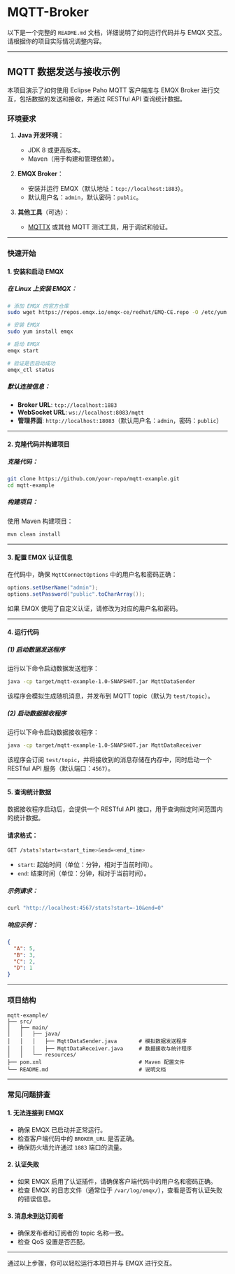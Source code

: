 # MQTT-Broker
以下是一个完整的 `README.md` 文档，详细说明了如何运行代码并与 EMQX 交互。请根据你的项目实际情况调整内容。

---

## MQTT 数据发送与接收示例

本项目演示了如何使用 Eclipse Paho MQTT 客户端库与 EMQX Broker 进行交互，包括数据的发送和接收，并通过 RESTful API 查询统计数据。

### 环境要求

1. **Java 开发环境**：
   - JDK 8 或更高版本。
   - Maven（用于构建和管理依赖）。

2. **EMQX Broker**：
   - 安装并运行 EMQX（默认地址：`tcp://localhost:1883`）。
   - 默认用户名：`admin`，默认密码：`public`。

3. **其他工具**（可选）：
   - [MQTTX](https://mqttx.app/) 或其他 MQTT 测试工具，用于调试和验证。

---

### 快速开始

#### 1. 安装和启动 EMQX

##### 在 Linux 上安装 EMQX：
```bash
# 添加 EMQX 的官方仓库
sudo wget https://repos.emqx.io/emqx-ce/redhat/EMQ-CE.repo -O /etc/yum.repos.d/emqx-ce.repo

# 安装 EMQX
sudo yum install emqx

# 启动 EMQX
emqx start

# 验证是否启动成功
emqx_ctl status
```

##### 默认连接信息：
- **Broker URL**: `tcp://localhost:1883`
- **WebSocket URL**: `ws://localhost:8083/mqtt`
- **管理界面**: `http://localhost:18083`（默认用户名：`admin`，密码：`public`）

---

#### 2. 克隆代码并构建项目

##### 克隆代码：
```bash
git clone https://github.com/your-repo/mqtt-example.git
cd mqtt-example
```

##### 构建项目：
使用 Maven 构建项目：
```bash
mvn clean install
```

---

#### 3. 配置 EMQX 认证信息

在代码中，确保 `MqttConnectOptions` 中的用户名和密码正确：

```java
options.setUserName("admin");
options.setPassword("public".toCharArray());
```

如果 EMQX 使用了自定义认证，请修改为对应的用户名和密码。

---

#### 4. 运行代码

##### (1) 启动数据发送程序
运行以下命令启动数据发送程序：
```bash
java -cp target/mqtt-example-1.0-SNAPSHOT.jar MqttDataSender
```

该程序会模拟生成随机消息，并发布到 MQTT topic（默认为 `test/topic`）。

##### (2) 启动数据接收程序
运行以下命令启动数据接收程序：
```bash
java -cp target/mqtt-example-1.0-SNAPSHOT.jar MqttDataReceiver
```

该程序会订阅 `test/topic`，并将接收到的消息存储在内存中，同时启动一个 RESTful API 服务（默认端口：`4567`）。

---

#### 5. 查询统计数据

数据接收程序启动后，会提供一个 RESTful API 接口，用于查询指定时间范围内的统计数据。

#### 请求格式：
```bash
GET /stats?start=<start_time>&end=<end_time>
```

- `start`: 起始时间（单位：分钟，相对于当前时间）。
- `end`: 结束时间（单位：分钟，相对于当前时间）。

##### 示例请求：
```bash
curl "http://localhost:4567/stats?start=-10&end=0"
```

##### 响应示例：
```json
{
  "A": 5,
  "B": 3,
  "C": 2,
  "D": 1
}
```

---

### 项目结构

```
mqtt-example/
├── src/
│   ├── main/
│   │   ├── java/
│   │   │   ├── MqttDataSender.java       # 模拟数据发送程序
│   │   │   ├── MqttDataReceiver.java     # 数据接收与统计程序
│   │   └── resources/
├── pom.xml                               # Maven 配置文件
└── README.md                             # 说明文档
```

---

### 常见问题排查

#### 1. **无法连接到 EMQX**
   - 确保 EMQX 已启动并正常运行。
   - 检查客户端代码中的 `BROKER_URL` 是否正确。
   - 确保防火墙允许通过 `1883` 端口的流量。

#### 2. **认证失败**
   - 如果 EMQX 启用了认证插件，请确保客户端代码中的用户名和密码正确。
   - 检查 EMQX 的日志文件（通常位于 `/var/log/emqx/`），查看是否有认证失败的错误信息。

#### 3. **消息未到达订阅者**
   - 确保发布者和订阅者的 topic 名称一致。
   - 检查 QoS 设置是否匹配。

---


通过以上步骤，你可以轻松运行本项目并与 EMQX 进行交互。
